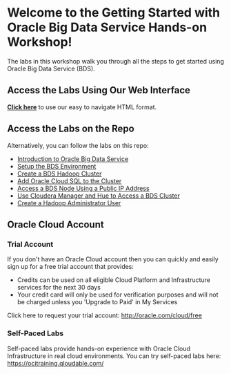 # Welcome to the Getting Started with Oracle Big Data Service Hands-on Workshop!

The labs in this workshop walk you through all the steps to get started using Oracle Big Data Service (BDS).

## Access the Labs Using Our Web Interface
<!-- Add the link to the top level of your HOL folder -->

**[Click here](https://lauranserhal.github.io/learning-library/data-management-library/big-data/bds/bds-quickstart-workshop)** to use our easy to navigate HTML format.


## Access the Labs on the Repo
<!-- Add local links to the content.md files in your project -->
Alternatively, you can follow the labs on this repo:

- [Introduction to Oracle Big Data Service](./bds-quickstart-Workshop/bds-quickstart-workshop/intro.md)
- [Setup the BDS Environment](./bds-getting-started/bds-getting-started.md)
- [Create a BDS Hadoop Cluster](./bds-create-cluster/bds-create-cluster.md)
- [Add Oracle Cloud SQL to the Cluster](./bds-add-cloud-sql/bds-add-cloud-sql.md)
- [Access a BDS Node Using a Public IP Address](./bds-access-utility-node\bds-access-utility-node.md)
- [Use Cloudera Manager and Hue to Access a BDS Cluster](./bds-use-cm-hue-access-cluster\bds-use-cm-hue-access-cluster.md)
- [Create a Hadoop Administrator User](./bds-create-hadoop-user\bds-create-hadoop-user.md)


<!-- Keep this content -->
## Oracle Cloud Account

### Trial Account
If you don't have an Oracle Cloud account then you can quickly and easily sign up for a free trial account that provides:
- Credits can be used on all eligible Cloud Platform and Infrastructure services for the next 30 days
- Your credit card will only be used for verification purposes and will not be charged unless you 'Upgrade to Paid' in My Services

Click here to request your trial account: http://oracle.com/cloud/free

### Self-Paced Labs
Self-paced labs provide hands-on experience with Oracle Cloud Infrastructure in real cloud environments. You can try self-paced labs here: https://ocitraining.qloudable.com/

